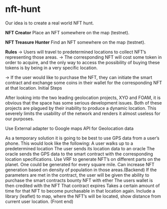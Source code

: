 # nft-hunt

Our idea is to create a real world NFT hunt. 


**NFT Creator**
Place an NFT somewhere on the map (testnet).

**NFT Treasure Hunter**
Find an NFT somewhere on the map (testnet).

**Rules**
→ Users will travel to predetermined locations to collect NFT’s representing those areas. 
→ The corresponding NFT will cost some token in order to acquire, and the only way to access the possibility of buying these tokens is by being in a very specific location. 

→ If the user would like to purchase the NFT, they can initiate the smart contract and exchange some coins in their wallet for the corresponding NFT at that location.
Initial Steps

After looking into the two leading geolocation projects, XYO and FOAM, it is obvious that the space has some serious development issues. Both of these projects are plagued by their inability to produce a dynamic location. This severely limits the usability of the network and renders it almost useless for our purposes. 

Use External adapter to Google maps API for Geolocation data

As a temporary solution it is going to be best to use GPS data from a user’s phone. This would look like the following:
A user walks up to a predetermined location 
The user sends its location data to an oracle
The oracle sends the GPS data to the smart contract with the corresponding location specifications. 
Use VRF to generate NFT’s on different parts on the planet. One could be generated for every square mile. Can increase NFT generation based on density of population in those areas.(Backend)
If the parameters are met in the contract, the user will be given the ability to purchase the smart contracts bounty NFT with ether
The users wallet is then credited with the NFT
That contract expires
Takes a certain amount of time for that NFT to become purchasable in that location again.
Include a library (leaflet) to map, where the NFT’s will be located, show distance from current user location. (Front end)

